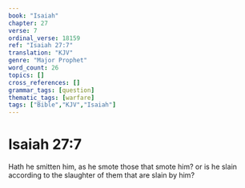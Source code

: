 ```yaml
---
book: "Isaiah"
chapter: 27
verse: 7
ordinal_verse: 18159
ref: "Isaiah 27:7"
translation: "KJV"
genre: "Major Prophet"
word_count: 26
topics: []
cross_references: []
grammar_tags: [question]
thematic_tags: [warfare]
tags: ["Bible","KJV","Isaiah"]
---
```


# Isaiah 27:7

Hath he smitten him, as he smote those that smote him? or is he slain according to the slaughter of them that are slain by him?

